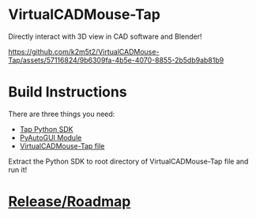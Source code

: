 
# VirtualCADMouse-Tap
Directly interact with 3D view in CAD software and Blender!

https://github.com/k2m5t2/VirtualCADMouse-Tap/assets/57116824/9b6309fa-4b5e-4070-8855-2b5db9ab81b9



# Build Instructions
There are three things you need:
- [Tap Python SDK](https://github.com/TapWithUs/tap-python-sdk) 
- [PyAutoGUI Module](https://pypi.org/project/PyAutoGUI/)
- [VirtualCADMouse-Tap file](https://github.com/k2m5t2/VirtualCADMouse-Tap/archive/master.zip)

Extract the Python SDK to root directory of VirtualCADMouse-Tap file and run it!

# [Release/Roadmap](https://www.notion.so/06cb9bd3e92942cdb81b5037aa2f7e72?v=8cc7d7ec59bb4427a1a0771775d920dd)
